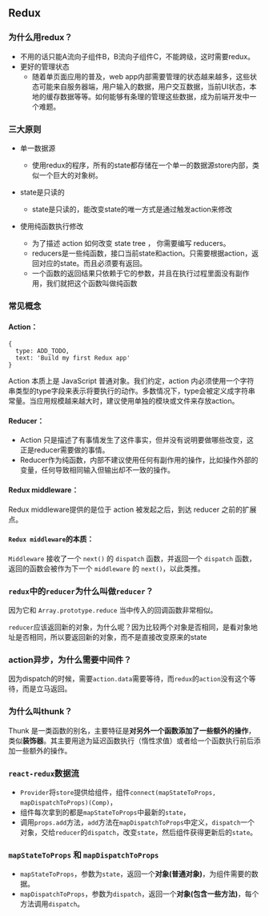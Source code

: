 ## Redux

### 为什么用redux？

- 不用的话只能A流向子组件B，B流向子组件C，不能跨级，这时需要redux。
- 更好的管理状态
  - 随着单页面应用的普及，web app内部需要管理的状态越来越多，这些状态可能来自服务器端，用户输入的数据，用户交互数据，当前UI状态，本地的缓存数据等等。如何能够有条理的管理这些数据，成为前端开发中一个难题。


### 三大原则

- 单一数据源
  - 使用redux的程序，所有的state都存储在一个单一的数据源store内部，类似一个巨大的对象树。

- state是只读的
  - state是只读的，能改变state的唯一方式是通过触发action来修改

- 使用纯函数执行修改
  - 为了描述 action 如何改变 state tree ， 你需要编写 reducers。
  - reducers是一些纯函数，接口当前state和action。只需要根据action，返回对应的state。而且必须要有返回。
  - 一个函数的返回结果只依赖于它的参数，并且在执行过程里面没有副作用，我们就把这个函数叫做纯函数

### 常见概念

#### Action：

```
{
  type: ADD_TODO,
  text: 'Build my first Redux app'
}
```

Action 本质上是 JavaScript 普通对象。我们约定，action 内必须使用一个字符串类型的type字段来表示将要执行的动作。多数情况下，type会被定义成字符串常量。当应用规模越来越大时，建议使用单独的模块或文件来存放action。


#### Reducer：

- Action 只是描述了有事情发生了这件事实，但并没有说明要做哪些改变，这正是reducer需要做的事情。
- Reducer作为纯函数，内部不建议使用任何有副作用的操作，比如操作外部的变量，任何导致相同输入但输出却不一致的操作。

#### Redux middleware：

Redux middleware提供的是位于 action 被发起之后，到达 reducer 之前的扩展点。

#### `Redux middleware`的本质：

`Middleware` 接收了一个 `next()` 的 `dispatch` 函数，并返回一个 `dispatch` 函数，返回的函数会被作为下一个 `middleware` 的 `next()`，以此类推。


### `redux`中的`reducer`为什么叫做`reducer`？

因为它和 `Array.prototype.reduce` 当中传入的回调函数非常相似。


`reducer`应该返回新的对象，为什么呢？因为比较两个对象是否相同，是看对象地址是否相同，所以要返回新的对象，而不是直接改变原来的state


### action异步，为什么需要中间件？

因为dispatch的时候，需要`action.data`需要等待，而`redux`的`action`没有这个等待，而是立马返回。


### 为什么叫thunk？

Thunk 是一类函数的别名，主要特征是**对另外一个函数添加了一些额外的操作**，类似**装饰器**。其主要用途为延迟函数执行（惰性求值）或者给一个函数执行前后添加一些额外的操作。




### `react-redux`数据流

- `Provider`将`store`提供给组件，组件`connect(mapStateToProps, mapDispatchToProps)(Comp)`，
- 组件每次拿到的都是`mapStateToProps`中最新的`state`，
- 调用`props.add`方法，`add`方法在`mapDispatchToProps`中定义，`dispatch`一个对象，交给`reducer`的`dispatch`，改变`state`，然后组件获得更新后的`state`。


### `mapStateToProps` 和 `mapDispatchToProps`

- `mapStateToProps`，参数为`state`，返回一个**对象(普通对象)**，为组件需要的数据。
- `mapDispatchToProps`，参数为`dispatch`，返回一个**对象(包含一些方法)**，每个方法调用`dispatch`。

